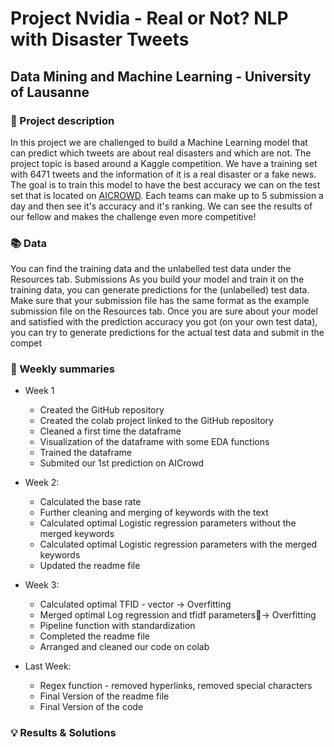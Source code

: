 # Project Nvidia - Real or Not? NLP with Disaster Tweets

## Data Mining and Machine Learning - University of Lausanne

### :pencil: Project description

In this project we are challenged to build a Machine Learning model that can predict which tweets are about real disasters and which are not. The
project topic is based around a Kaggle competition. We have a training set with 6471 tweets and the information of it is a real disaster or a fake news. The goal is to train this model to have the best accuracy we can on the test set that is located on [AICROWD](https://www.aicrowd.com/challenges/final-project-of-the-data-mining-and-machine-learning-course). Each teams can make up to 5 submission a day and then see it's accuracy and it's ranking. We can see the results of our fellow and makes the challenge even more competitive!

### :books: Data
You can find the training data and the unlabelled test data under the Resources tab.
Submissions
As you build your model and train it on the training data, you can generate predictions for the
(unlabelled) test data. Make sure that your submission file has the same format as the example
submission file on the Resources tab. Once you are sure about your model and satisfied with the
prediction accuracy you got (on your own test data), you can try to generate predictions for the
actual test data and submit in the compet

### :calendar: Weekly summaries

- Week 1 
  - Created the GitHub repository
  - Created the colab project linked to the GitHub repository
  - Cleaned a first time the dataframe
  - Visualization of the dataframe with some EDA functions
  - Trained the dataframe
  - Submited our 1st prediction on AICrowd

- Week 2: 
  - Calculated the base rate
  - Further cleaning and merging of keywords with the text
  - Calculated optimal Logistic regression parameters without the merged keywords
  - Calculated optimal Logistic regression parameters with the merged keywords
  - Updated the readme file
  
- Week 3:
  - Calculated optimal TFID - vector -> Overfitting
  - Merged optimal Log regression and tfidf parameters-> Overfitting
  - Pipeline function with standardization
  - Completed the readme file
  - Arranged and cleaned our code on colab

- Last Week:
  - Regex function - removed hyperlinks, removed special characters
  - Final Version of the readme file
  - Final Version of the code



### :bulb: Results & Solutions

